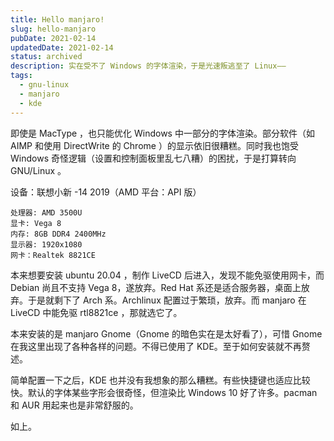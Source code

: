 ```yaml
---
title: Hello manjaro!
slug: hello-manjaro
pubDate: 2021-02-14
updatedDate: 2021-02-14
status: archived
description: 实在受不了 Windows 的字体渲染，于是光速叛逃至了 Linux——
tags:
  - gnu-linux
  - manjaro
  - kde
---
```


即使是 MacType ，也只能优化 Windows 中一部分的字体渲染。部分软件（如 AIMP 和使用 DirectWrite 的 Chrome ）的显示依旧很糟糕。同时我也饱受 Windows 奇怪逻辑（设置和控制面板里乱七八糟）的困扰，于是打算转向 GNU/Linux 。

设备：联想小新 -14 2019（AMD 平台：API 版）

```
处理器: AMD 3500U
显卡: Vega 8
内存: 8GB DDR4 2400MHz
显示器: 1920x1080
网卡：Realtek 8821CE
```

本来想要安装 ubuntu 20.04 ，制作 LiveCD 后进入，发现不能免驱使用网卡，而 Debian 尚且不支持 Vega 8，遂放弃。Red Hat 系还是适合服务器，桌面上放弃。于是就剩下了 Arch 系。Archlinux 配置过于繁琐，放弃。而 manjaro 在 LiveCD 中能免驱 rtl8821ce ，那就选它了。

本来安装的是 manjaro Gnome（Gnome 的暗色实在是太好看了），可惜 Gnome 在我这里出现了各种各样的问题。不得已使用了 KDE。至于如何安装就不再赘述。

简单配置一下之后，KDE 也并没有我想象的那么糟糕。有些快捷键也适应比较快。默认的字体某些字形会很奇怪，但渲染比 Windows 10 好了许多。pacman 和 AUR 用起来也是非常舒服的。

如上。
